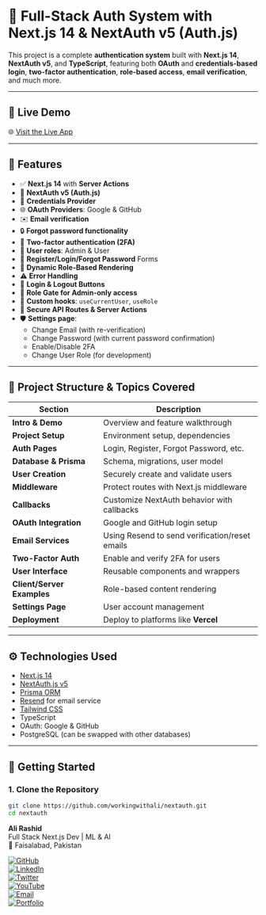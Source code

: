 # 🔐 Full-Stack Auth System with Next.js 14 & NextAuth v5 (Auth.js)

This project is a complete **authentication system** built with **Next.js 14**, **NextAuth v5**, and **TypeScript**, featuring both **OAuth** and **credentials-based login**, **two-factor authentication**, **role-based access**, **email verification**, and much more.

---

## 📸 Live Demo

🌐 [Visit the Live App](https://nextauth-ivory-beta.vercel.app)

---

## 🚀 Features

- ✅ **Next.js 14** with **Server Actions**
- 🔐 **NextAuth v5 (Auth.js)**
- 🔑 **Credentials Provider**
- 🌐 **OAuth Providers**: Google & GitHub
- ✉️ **Email verification**
- 🔒 **Forgot password functionality**
- 📱 **Two-factor authentication (2FA)**
- 👥 **User roles**: Admin & User
- 🧾 **Register/Login/Forgot Password** Forms
- 🧩 **Dynamic Role-Based Rendering**
- ⚠️ **Error Handling**
- 🔘 **Login & Logout Buttons**
- 🚧 **Role Gate for Admin-only access**
- 🛂 **Custom hooks**: `useCurrentUser`, `useRole`
- 🔐 **Secure API Routes & Server Actions**
- 🛡️ **Settings page**:
  - Change Email (with re-verification)
  - Change Password (with current password confirmation)
  - Enable/Disable 2FA
  - Change User Role (for development)

---

## 🧠 Project Structure & Topics Covered

| Section | Description |
|--------|-------------|
| **Intro & Demo** | Overview and feature walkthrough |
| **Project Setup** | Environment setup, dependencies |
| **Auth Pages** | Login, Register, Forgot Password, etc. |
| **Database & Prisma** | Schema, migrations, user model |
| **User Creation** | Securely create and validate users |
| **Middleware** | Protect routes with Next.js middleware |
| **Callbacks** | Customize NextAuth behavior with callbacks |
| **OAuth Integration** | Google and GitHub login setup |
| **Email Services** | Using Resend to send verification/reset emails |
| **Two-Factor Auth** | Enable and verify 2FA for users |
| **User Interface** | Reusable components and wrappers |
| **Client/Server Examples** | Role-based content rendering |
| **Settings Page** | User account management |
| **Deployment** | Deploy to platforms like **Vercel** |

---

## ⚙️ Technologies Used

- [Next.js 14](https://nextjs.org/)
- [NextAuth.js v5](https://authjs.dev/)
- [Prisma ORM](https://www.prisma.io/)
- [Resend](https://resend.com/) for email service
- [Tailwind CSS](https://tailwindcss.com/)
- TypeScript
- OAuth: Google & GitHub
- PostgreSQL (can be swapped with other databases)

---

## 🔧 Getting Started

### 1. Clone the Repository

```bash
git clone https://github.com/workingwithali/nextauth.git
cd nextauth
```
**Ali Rashid**  
Full Stack Next.js Dev | ML & AI  
📍 Faisalabad, Pakistan


[![GitHub](https://img.shields.io/badge/GitHub-@workingwithali-181717?style=for-the-badge&logo=github)](https://github.com/workingwithali)  
[![LinkedIn](https://img.shields.io/badge/LinkedIn-Ali%20Rashid-0077B5?style=for-the-badge&logo=linkedin)](https://www.linkedin.com/in/workingwithali)  
[![Twitter](https://img.shields.io/badge/Twitter-@workingwithali-1DA1F2?style=for-the-badge&logo=twitter)](https://twitter.com/workingwithali)  
[![YouTube](https://img.shields.io/badge/YouTube-Workingwithali-FF0000?style=for-the-badge&logo=youtube)](https://www.youtube.com/@FaatihAlQalb)  
[![Email](https://img.shields.io/badge/Email-alirashid2020e@gmail.com-D14836?style=for-the-badge&logo=gmail&logoColor=white)](mailto:alirashid2020e@gmail.com)  
[![Portfolio](https://img.shields.io/badge/Portfolio-Visit-blueviolet?style=for-the-badge&logo=web)](https://your-portfolio-url.com)